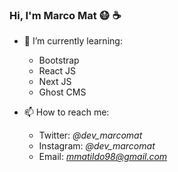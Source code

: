### Hi, I'm Marco Mat :mask: :coffee:

- 📝 I’m currently learning:

  - Bootstrap
  - React JS
  - Next JS
  - Ghost CMS

- 📫 How to reach me:

  - Twitter: _@dev_marcomat_
  - Instagram: _@dev_marcomat_
  - Email: *mmatildo98@gmail.com*
